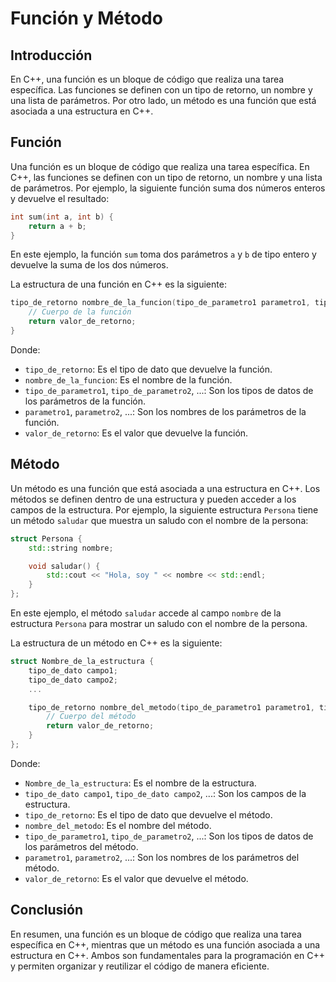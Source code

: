 # Función y Método

## Introducción

En C++, una función es un bloque de código que realiza una tarea específica. Las funciones se definen con un tipo de
retorno, un nombre y una lista de parámetros. Por otro lado, un método es una función que está asociada a una estructura
en C++.

## Función

Una función es un bloque de código que realiza una tarea específica. En C++, las funciones se definen con un tipo de
retorno, un nombre y una lista de parámetros. Por ejemplo, la siguiente función suma dos números enteros y devuelve el
resultado:

```c++
int sum(int a, int b) {
    return a + b;
}
```

En este ejemplo, la función `sum` toma dos parámetros `a` y `b` de tipo entero y devuelve la suma de los dos números.

La estructura de una función en C++ es la siguiente:

```c++
tipo_de_retorno nombre_de_la_funcion(tipo_de_parametro1 parametro1, tipo_de_parametro2 parametro2, ...) {
    // Cuerpo de la función
    return valor_de_retorno;
}
```

Donde:

* `tipo_de_retorno`: Es el tipo de dato que devuelve la función.
* `nombre_de_la_funcion`: Es el nombre de la función.
* `tipo_de_parametro1`, `tipo_de_parametro2`, ...: Son los tipos de datos de los parámetros de la función.
* `parametro1`, `parametro2`, ...: Son los nombres de los parámetros de la función.
* `valor_de_retorno`: Es el valor que devuelve la función.

## Método

Un método es una función que está asociada a una estructura en C++. Los métodos se definen dentro de una estructura y
pueden acceder a los campos de la estructura. Por ejemplo, la siguiente estructura `Persona` tiene un método `saludar`
que muestra un saludo con el nombre de la persona:

```c++
struct Persona {
    std::string nombre;

    void saludar() {
        std::cout << "Hola, soy " << nombre << std::endl;
    }
};
```

En este ejemplo, el método `saludar` accede al campo `nombre` de la estructura `Persona` para mostrar un saludo con el
nombre de la persona.

La estructura de un método en C++ es la siguiente:

```c++
struct Nombre_de_la_estructura {
    tipo_de_dato campo1;
    tipo_de_dato campo2;
    ...

    tipo_de_retorno nombre_del_metodo(tipo_de_parametro1 parametro1, tipo_de_parametro2 parametro2, ...) {
        // Cuerpo del método
        return valor_de_retorno;
    }
};
```

Donde:

* `Nombre_de_la_estructura`: Es el nombre de la estructura.
* `tipo_de_dato campo1`, `tipo_de_dato campo2`, ...: Son los campos de la estructura.
* `tipo_de_retorno`: Es el tipo de dato que devuelve el método.
* `nombre_del_metodo`: Es el nombre del método.
* `tipo_de_parametro1`, `tipo_de_parametro2`, ...: Son los tipos de datos de los parámetros del método.
* `parametro1`, `parametro2`, ...: Son los nombres de los parámetros del método.
* `valor_de_retorno`: Es el valor que devuelve el método.

## Conclusión

En resumen, una función es un bloque de código que realiza una tarea específica en C++, mientras que un método es una
función asociada a una estructura en C++. Ambos son fundamentales para la programación en C++ y permiten organizar y
reutilizar el código de manera eficiente.